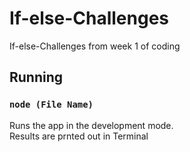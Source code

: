 # If-else-Challenges

If-else-Challenges from week 1 of coding

## Running

### `node (File Name)`

Runs the app in the development mode.<br>
Results are prnted out in Terminal
